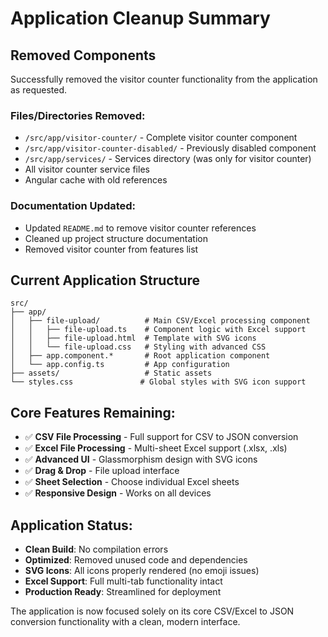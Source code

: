 # Application Cleanup Summary

## Removed Components
Successfully removed the visitor counter functionality from the application as requested.

### Files/Directories Removed:
- `/src/app/visitor-counter/` - Complete visitor counter component
- `/src/app/visitor-counter-disabled/` - Previously disabled component
- `/src/app/services/` - Services directory (was only for visitor counter)
- All visitor counter service files
- Angular cache with old references

### Documentation Updated:
- Updated `README.md` to remove visitor counter references
- Cleaned up project structure documentation
- Removed visitor counter from features list

## Current Application Structure

```
src/
├── app/
│   ├── file-upload/          # Main CSV/Excel processing component
│   │   ├── file-upload.ts    # Component logic with Excel support
│   │   ├── file-upload.html  # Template with SVG icons
│   │   └── file-upload.css   # Styling with advanced CSS
│   ├── app.component.*       # Root application component
│   └── app.config.ts         # App configuration
├── assets/                   # Static assets
└── styles.css               # Global styles with SVG icon support
```

## Core Features Remaining:
- ✅ **CSV File Processing** - Full support for CSV to JSON conversion
- ✅ **Excel File Processing** - Multi-sheet Excel support (.xlsx, .xls)  
- ✅ **Advanced UI** - Glassmorphism design with SVG icons
- ✅ **Drag & Drop** - File upload interface
- ✅ **Sheet Selection** - Choose individual Excel sheets
- ✅ **Responsive Design** - Works on all devices

## Application Status:
- **Clean Build**: No compilation errors
- **Optimized**: Removed unused code and dependencies
- **SVG Icons**: All icons properly rendered (no emoji issues)
- **Excel Support**: Full multi-tab functionality intact
- **Production Ready**: Streamlined for deployment

The application is now focused solely on its core CSV/Excel to JSON conversion functionality with a clean, modern interface.
